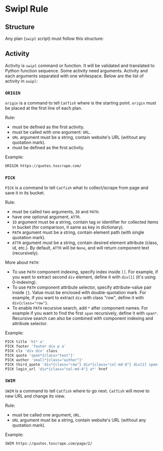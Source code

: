 # Swipl Rule

## Structure
Any plan (`swipl` script) must follow this structure:

## Activity
Activity is `swipl` command or function. It will be validated and translated to Python function sequence. Some activity need arguments. Activity and each arguments separated with one whitespace. Below are the list of activity in `swipl`:

### `ORIGIN`
`origin` is a command to tell `Catfish` where is the starting point. `origin` must be placed at the first line of each plan.

Rule:
- must be defined as the first activity.
- must be called with one argument: `URL`.
- `URL` argument must be a string, contain website's URL (without any quotation mark).
- must be defined as the first activity.

Example:
```sh
ORIGIN https://quotes.toscrape.com/
```

### `PICK`
`PICK` is a command to tell `Catfish` what to collect/scrape from page and save it in its bucket.

Rule:
- must be called two arguments, `ID` and `PATH`.
- have one optional argument, `ATTR`.
- `ID` argument must be a string, contain tag or identifier for collected items in bucket (for comparison, it same as key in dictionary).
- `PATH` argument must be a string, contain element path (with single quotation mark).
- `ATTR` argument must be a string, contain desired element attribute (class, id, etc.). By default, `ATTR` will be `None`, and will return component text (recursively).

More about `PATH`:
- To use `PATH` component indexing, specify index inside `[]`. For example, if you want to extract second `div` element, define it with `div[1]` (it's using 0-indexing).
- To use `PATH` component attribute selector, specify attribute-value pair inside `{}`. Value must be enclosed with double-quotation mark. For example, if you want to extract `div` with class "row", define it with `div{class="row"}`.
- To enable `PATH` recursive search, add `*` after component names. For example if you want to find the first `span` recursively, define it with `span*`. Recursive search can also be combined with component indexing and  attribute selector.

Example:
```sh
PICK title 'h1* a'
PICK footer 'footer div p a'
PICK cls 'div div' class
PICK quote 'span*{class="text"}'
PICK author 'small*{class="author"}'
PICK third_quote 'div*{class="row"} div*{class="col-md-8"} div[2] span'
PICK login_url 'div*{class="col-md-4"} a*' href
```

### `SWIM`
`SWIM` is a command to tell `Catfish` where to go next. `Catfish` will move to new URL and change its view.

Rule:
- must be called one argument, `URL`.
- `URL` argument must be a string, contain website's URL (without any quotation mark).

Example:
```sh
SWIM https://quotes.toscrape.com/page/2/
```
